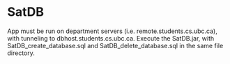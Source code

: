 # SatDB
App must be run on department servers (i.e. remote.students.cs.ubc.ca), with tunneling to dbhost.students.cs.ubc.ca.
Execute the SatDB.jar, with SatDB_create_database.sql and SatDB_delete_database.sql in the same file directory.
